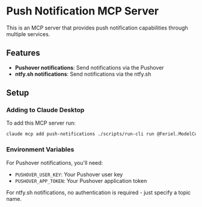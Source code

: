 # Push Notification MCP Server

This is an MCP server that provides push notification capabilities through multiple services.

## Features

- **Pushover notifications**: Send notifications via the Pushover
- **ntfy.sh notifications**: Send notifications via the ntfy.sh

## Setup

### Adding to Claude Desktop

To add this MCP server run:

```bash
claude mcp add push-notifications ./scripts/run-cli run @Feriel.ModelContextProtocol.PushNotification.Server.main --env PUSHOVER_USER_KEY=your_pushover_user_key --env PUSHOVER_APP_TOKEN=your_pushover_app_token
```

### Environment Variables

For Pushover notifications, you'll need:

- `PUSHOVER_USER_KEY`: Your Pushover user key
- `PUSHOVER_APP_TOKEN`: Your Pushover application token

For ntfy.sh notifications, no authentication is required - just specify a topic name.
